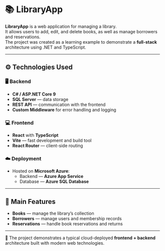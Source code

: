 # 📚 LibraryApp

**LibraryApp** is a web application for managing a library.  
It allows users to add, edit, and delete books, as well as manage borrowers and reservations.  
The project was created as a learning example to demonstrate a **full-stack** architecture using .NET and TypeScript.

---

## ⚙️ Technologies Used

### 🖥️ Backend
- **C# / ASP.NET Core 9**
- **SQL Server** — data storage
- **REST API** — communication with the frontend
- **Custom Middleware** for error handling and logging

### 💻 Frontend
- **React** with **TypeScript**
- **Vite** — fast development and build tool
- **React Router** — client-side routing

### ☁️ Deployment
- Hosted on **Microsoft Azure**:
  - Backend — **Azure App Service**
  - Database — **Azure SQL Database**

---

## 🧩 Main Features
- **Books** — manage the library’s collection  
- **Borrowers** — manage users and membership records  
- **Reservations** — handle book reservations and returns  

---

📘 The project demonstrates a typical cloud-deployed **frontend + backend** architecture built with modern web technologies.
